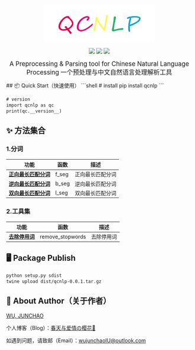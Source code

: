 
<p align="center">
    <a alt="jionlp logo">
        <img src="image/QCNLP_LOGO.png" style="width:300px;height:100px">
    </a>
</p>
<p align="center">
    <a alt="License">
        <img src="https://img.shields.io/github/license/junchaoIU/QCNLP?color=crimson" /></a>
    <a alt="Version">
        <img src="https://img.shields.io/badge/version-0.0.1-green" /></a>
    <a href="https://github.com/junchaoIU/QCNLP/pulse" alt="Activity">
        <img src="https://img.shields.io/github/commit-activity/m/junchaoIU/QCNLP?color=blue" /></a>
</p>
<p align="center">
<big>A Preprocessing &amp; Parsing tool for Chinese Natural Language Processing</big>
<big>一个预处理与中文自然语言处理解析工具</big>
</p>
## 📦 Quick Start（快速使用）
```shell
# install
pip install qcnlp
```

```shell
# version
import qcnlp as qc
print(qc.__version__)
```

## ✨ 方法集合
### 1.分词
| 功能   | 函数    | 描述       |
|--------|-------|----------|
|[**正向最长匹配分词**](../../wiki/分词-说明文档#正向最长匹配分词) | f_seg | 正向最长匹配分词 |
|[**逆向最长匹配分词**](../../wiki/分词-说明文档#逆向最长匹配分词) | b_seg | 逆向最长匹配分词 |
|[**双向最长匹配分词**](../../wiki/分词-说明文档#双向最长匹配分词) | l_seg | 双向最长匹配分词 |

### 2.工具集
| 功能   | 函数    | 描述       |
|--------|-------|----------|
|[**去除停用词**](../../wiki/分词-说明文档#去除停用词) | remove_stopwords | 去除停用词 |


## 🖥 Package Publish
``` shell
python setup.py sdist  
twine upload dist/qcnlp-0.0.1.tar.gz
```

## 🌸 About Author（关于作者）
[WU, JUNCHAO](https://github.com/junchaoIU)

个人博客（Blog）：[春天与爱情の樱花🌸](https://www.wujunchao.top)

如遇到问题，请致邮（Email）：wujunchaoIU@outlook.com
